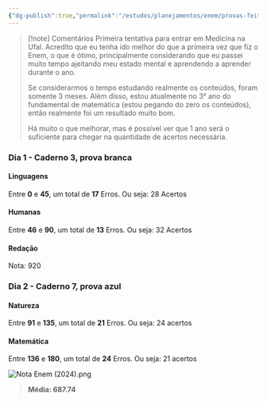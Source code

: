 ```yaml
---
{"dg-publish":true,"permalink":"/estudos/planejamentos/enem/provas-feitas/enem-2024/"}
---
```


> [!note] Comentários
> Primeira tentativa para entrar em Medicina na Ufal. Acredito que eu tenha ido melhor do que a primeira vez que fiz o Enem, o que é ótimo, principalmente considerando que eu passei muito tempo ajeitando meu estado mental e aprendendo a aprender durante o ano.
> 
> Se considerarmos o tempo estudando realmente os conteúdos, foram somente 3 meses. Além disso, estou atualmente no 3° ano do fundamental de matemática (estou pegando do zero os conteúdos), então realmente foi um resultado muito bom.
> 
> Há muito o que melhorar, mas é possível ver que 1 ano será o suficiente para chegar na quantidade de acertos necessária.

### Dia 1 - Caderno 3, prova branca

#### Linguagens

Entre **0** e **45**, um total de **17** Erros.
Ou seja: 28 Acertos

#### Humanas

Entre **46** e **90**, um total de **13** Erros.
Ou seja: 32 Acertos

#### Redação

Nota: 920

### Dia 2 - Caderno 7, prova azul

#### Natureza

Entre **91** e **135**, um total de **21** Erros.
Ou seja: 24 acertos

#### Matemática

Entre **136** e **180**, um total de **24** Erros.
Ou seja: 21 acertos

![Nota Enem (2024).png](/img/user/assets/Estudos/Provas%20feitas/Nota%20Enem%20(2024).png)

> **Média: 687.74**
